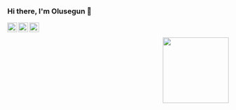 ### Hi there, I'm Olusegun 👋 

<a href="https://www.linkedin.com/in/olusegun-olayinka/">
  <img align="left" alt="Olusegun's LinkdeIn" width="22px" src="https://cdn.jsdelivr.net/npm/simple-icons@v3/icons/linkedin.svg" />
</a>
<a href="https://twitter.com/olusegun_os">
  <img align="left" alt="Olusegun's Twitter" width="22px" src="https://cdn.jsdelivr.net/npm/simple-icons@v3/icons/twitter.svg" />
</a>
<a href="mailto:olayinkasegunsolo@gmail.com">
  <img align="left" alt="Olusegun's email" width="22px" src="https://cdn.jsdelivr.net/npm/simple-icons@v3/icons/gmail.svg" />
</a>

<br />
<br />

<img src="https://cdn.jsdelivr.net/gh/sy-records/staticfile@master/images/202007/huaji.gif" align="right" height="150">

<!--

Here are some ideas to get you started:

- 🔭 I’m currently working on ...
- 🌱 I’m currently learning ...
- 👯 I’m looking to collaborate on ...
- 🤔 I’m looking for help with ...
- 💬 Ask me about ...

- 😄 Pronouns: ...
- ⚡ Fun fact: ...
-->
